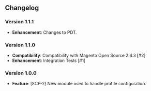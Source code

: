 ## Changelog

### Version 1.1.1
- **Enhancement**: Changes to PDT.

### Version 1.1.0
- **Compatibility**: Compatibility with Magento Open Source 2.4.3 [#2]
- **Enhancement**: Integration Tests [#1]

### Version 1.0.0
- **Feature**: [SCP-2] New module used to handle profile configuration.
